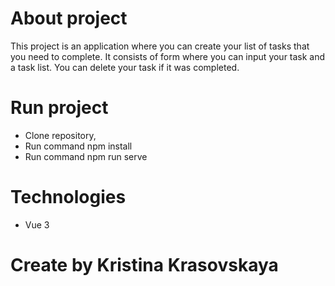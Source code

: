 # About project

This project is an application where you can create your list of tasks that you need to complete. It consists of form where you can input your task and a task list. You can delete your task if it was completed.

# Run project

- Clone repository,
- Run command npm install
- Run command npm run serve

# Technologies

- Vue 3

# Create by Kristina Krasovskaya
